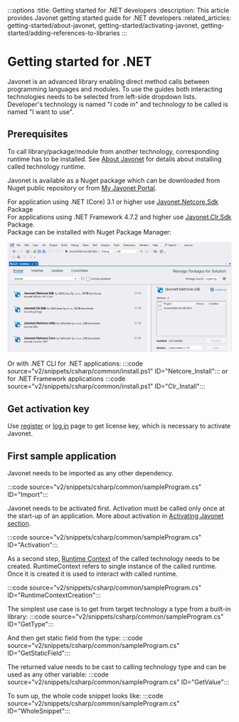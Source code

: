 :::options
:title: Getting started for .NET developers
:description: This article provides Javonet getting started guide for .NET developers
:related_articles: getting-started/about-javonet, getting-started/activating-javonet, getting-started/adding-references-to-libraries
:::

# Getting started for .NET  

Javonet is an advanced library enabling direct method calls between programming languages and modules. To use the guides both interacting technologies needs to be selected from left-side dropdown lists. Developer's technology is named "I code in" and technology to be called is named "I want to use". 

## Prerequisites 

To call library/package/module from another technology, corresponding runtime has to be installed. See [About Javonet](/guides/v2/`{calling_technology}`/`{called_technology}`/getting-started/about-javonet.md) for details about installing called technology runtime.
  
Javonet is available as a Nuget package which can be downloaded from Nuget public repository or from [My Javonet Portal](https://my.javonet.com).  

For application using .NET (Core) 3.1 or higher use [Javonet.Netcore.Sdk](https://www.nuget.org/packages/Javonet.Netcore.Sdk) Package  
For applications using .NET Framework 4.7.2 and higher use [Javonet.Clr.Sdk](https://www.nuget.org/packages/Javonet.Clr.Sdk) Package.   
Package can be installed with Nuget Package Manager:
  
![Install Javonet in Nuget](/v2/images/getting-started-dotnet-nuget.png?raw=true "Install Javonet in Nuget")  
  
Or with .NET CLI for .NET applications:
:::code source="v2/snippets/csharp/common/install.ps1" ID="Netcore_Install":::
or for .NET Framework applications
:::code source="v2/snippets/csharp/common/install.ps1" ID="Clr_Install":::  

## Get activation key

Use [register](https://my.javonet.com/signup/?type=free) or [log in](https://my.javonet.com/signin/) page to get license key, which is necessary to activate Javonet.  

## First sample application

Javonet needs to be imported as any other dependency.

:::code source="v2/snippets/csharp/common/sampleProgram.cs" ID="Import"::: 
  
Javonet needs to be activated first. Activation must be called only once at the start-up of an application. More about activation in [Activating Javonet section](/guides/v2/`{calling_technology}`/`{called_technology}`/getting-started/activating-javonet.md).

:::code source="v2/snippets/csharp/common/sampleProgram.cs" ID="Activation":::

As a second step, [Runtime Context](/guides/v2/`{calling_technology}`/`{called_technology}`/foundations/runtime-context.md) of the called technology needs to be created. RuntimeContext refers to single instance of the called runtime. Once it is created it is used to interact with called runtime.

:::code source="v2/snippets/csharp/common/sampleProgram.cs" ID="RuntimeContextCreation":::

The simplest use case is to get from target technology a type from a built-in library:
:::code source="v2/snippets/csharp/common/sampleProgram.cs" ID="GetType":::

And then get static field from the type:
:::code source="v2/snippets/csharp/common/sampleProgram.cs" ID="GetStaticField":::

The returned value needs to be cast to calling technology type and can be used as any other variable:
:::code source="v2/snippets/csharp/common/sampleProgram.cs" ID="GetValue":::

To sum up, the whole code snippet looks like:
:::code source="v2/snippets/csharp/common/sampleProgram.cs" ID="WholeSnippet":::